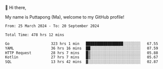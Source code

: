 👋 Hi there,

My name is Puttapong (Ma), welcome to my GitHub profile!

<!--START_SECTION:waka-->

```txt
From: 25 March 2024 - To: 20 September 2024

Total Time: 478 hrs 12 mins

Go                   323 hrs 1 min   █████████████████░░░░░░░░   67.55 %
YAML                 36 hrs 16 mins  ██░░░░░░░░░░░░░░░░░░░░░░░   07.59 %
HTTP Request         28 hrs 7 mins   █▒░░░░░░░░░░░░░░░░░░░░░░░   05.88 %
Kotlin               27 hrs 7 mins   █▒░░░░░░░░░░░░░░░░░░░░░░░   05.67 %
SQL                  13 hrs 42 mins  ▓░░░░░░░░░░░░░░░░░░░░░░░░   02.87 %
```

<!--END_SECTION:waka-->

